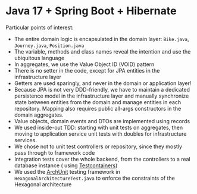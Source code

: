 # Java 17 + Spring Boot + Hibernate

Particular points of interest:

- The entire domain logic is encapsulated in the domain layer: `Bike.java`, `Journey.java`, `Position.java`
- The variable, methods and class names reveal the intention and use the ubiquitous language
- In aggregates, we use the Value Object ID (VOID) pattern
- There is no setter in the code, except for JPA entities in the infrastructure layer
- Getters are used sparingly, and never in the domain or application layer!
- Because JPA is not very DDD-friendly, we have to maintain a dedicated persistence model in the
  infrastructure layer and manually synchronize state between entities from the domain and manage entities in each
  repository. Mapping also requires public all-args constructors in the domain aggregates.
- Value objects, domain events and DTOs are implemented using records
- We used inside-out TDD: starting with unit tests on aggregates, then moving to application service unit tests with
  doubles for infrastructure services.
- We chose not to unit test controllers or repository, since they mostly pass through to framework code
- Integration tests cover the whole backend, from the controllers to a real database instance (
  using [Testcontainers](https://www.testcontainers.org/))
- We used the [ArchUnit](https://www.archunit.org/) testing framework in `HexagonalArchitectureTest.java` to enforce the
  constraints of the Hexagonal architecture
